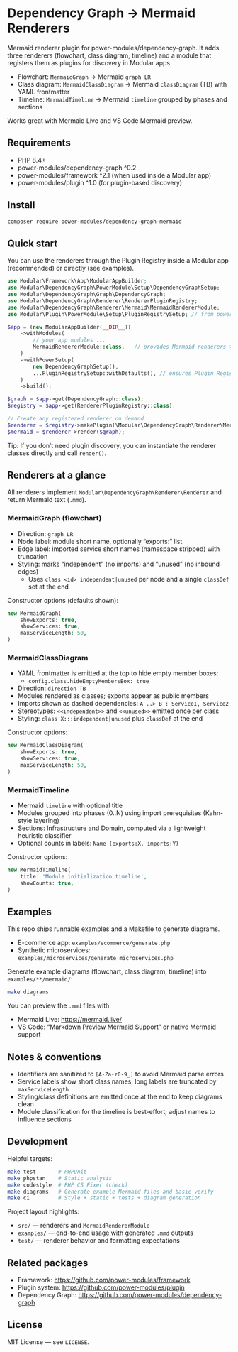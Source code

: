 # Dependency Graph → Mermaid Renderers

Mermaid renderer plugin for power-modules/dependency-graph. It adds three renderers (flowchart, class diagram, timeline) and a module that registers them as plugins for discovery in Modular apps.

- Flowchart: `MermaidGraph` → Mermaid `graph LR`
- Class diagram: `MermaidClassDiagram` → Mermaid `classDiagram` (TB) with YAML frontmatter
- Timeline: `MermaidTimeline` → Mermaid `timeline` grouped by phases and sections

Works great with Mermaid Live and VS Code Mermaid preview.

## Requirements

- PHP 8.4+
- power-modules/dependency-graph ^0.2
- power-modules/framework ^2.1 (when used inside a Modular app)
- power-modules/plugin ^1.0 (for plugin-based discovery)

## Install

```sh
composer require power-modules/dependency-graph-mermaid
```

## Quick start

You can use the renderers through the Plugin Registry inside a Modular app (recommended) or directly (see examples).

```php
use Modular\Framework\App\ModularAppBuilder;
use Modular\DependencyGraph\PowerModule\Setup\DependencyGraphSetup;
use Modular\DependencyGraph\Graph\DependencyGraph;
use Modular\DependencyGraph\Renderer\RendererPluginRegistry;
use Modular\DependencyGraph\Renderer\Mermaid\MermaidRendererModule;
use Modular\Plugin\PowerModule\Setup\PluginRegistrySetup; // from power-modules/plugin

$app = (new ModularAppBuilder(__DIR__))
    ->withModules(
        // your app modules ...
        MermaidRendererModule::class,   // provides Mermaid renderers to the registry
    )
    ->withPowerSetup(
        new DependencyGraphSetup(),
        ...PluginRegistrySetup::withDefaults(), // ensures Plugin Registry is available
    )
    ->build();

$graph = $app->get(DependencyGraph::class);
$registry = $app->get(RendererPluginRegistry::class);

// Create any registered renderer on demand
$renderer = $registry->makePlugin(\Modular\DependencyGraph\Renderer\Mermaid\MermaidClassDiagram::class);
$mermaid = $renderer->render($graph);
```

Tip: If you don’t need plugin discovery, you can instantiate the renderer classes directly and call `render()`.

## Renderers at a glance

All renderers implement `Modular\DependencyGraph\Renderer\Renderer` and return Mermaid text (`.mmd`).

### MermaidGraph (flowchart)

- Direction: `graph LR`
- Node label: module short name, optionally “exports:” list
- Edge label: imported service short names (namespace stripped) with truncation
- Styling: marks “independent” (no imports) and “unused” (no inbound edges)
  - Uses `class <id> independent|unused` per node and a single `classDef` set at the end

Constructor options (defaults shown):

```php
new MermaidGraph(
    showExports: true,
    showServices: true,
    maxServiceLength: 50,
)
```

### MermaidClassDiagram

- YAML frontmatter is emitted at the top to hide empty member boxes:
  - `config.class.hideEmptyMembersBox: true`
- Direction: `direction TB`
- Modules rendered as classes; exports appear as public members
- Imports shown as dashed dependencies: `A ..> B : Service1, Service2`
- Stereotypes: `<<independent>>` and `<<unused>>` emitted once per class
- Styling: `class X:::independent|unused` plus `classDef` at the end

Constructor options:

```php
new MermaidClassDiagram(
    showExports: true,
    showServices: true,
    maxServiceLength: 50,
)
```

### MermaidTimeline

- Mermaid `timeline` with optional title
- Modules grouped into phases (0..N) using import prerequisites (Kahn-style layering)
- Sections: Infrastructure and Domain, computed via a lightweight heuristic classifier
- Optional counts in labels: `Name (exports:X, imports:Y)`

Constructor options:

```php
new MermaidTimeline(
    title: 'Module initialization timeline',
    showCounts: true,
)
```

## Examples

This repo ships runnable examples and a Makefile to generate diagrams.

- E-commerce app: `examples/ecommerce/generate.php`
- Synthetic microservices: `examples/microservices/generate_microservices.php`

Generate example diagrams (flowchart, class diagram, timeline) into `examples/**/mermaid/`:

```sh
make diagrams
```

You can preview the `.mmd` files with:
- Mermaid Live: https://mermaid.live/
- VS Code: “Markdown Preview Mermaid Support” or native Mermaid support

## Notes & conventions

- Identifiers are sanitized to `[A-Za-z0-9_]` to avoid Mermaid parse errors
- Service labels show short class names; long labels are truncated by `maxServiceLength`
- Styling/class definitions are emitted once at the end to keep diagrams clean
- Module classification for the timeline is best-effort; adjust names to influence sections

## Development

Helpful targets:

```sh
make test       # PHPUnit
make phpstan    # Static analysis
make codestyle  # PHP CS Fixer (check)
make diagrams   # Generate example Mermaid files and basic verify
make ci         # Style + static + tests + diagram generation
```

Project layout highlights:
- `src/` — renderers and `MermaidRendererModule`
- `examples/` — end-to-end usage with generated `.mmd` outputs
- `test/` — renderer behavior and formatting expectations

## Related packages

- Framework: https://github.com/power-modules/framework
- Plugin system: https://github.com/power-modules/plugin
- Dependency Graph: https://github.com/power-modules/dependency-graph

## License

MIT License — see `LICENSE`.
